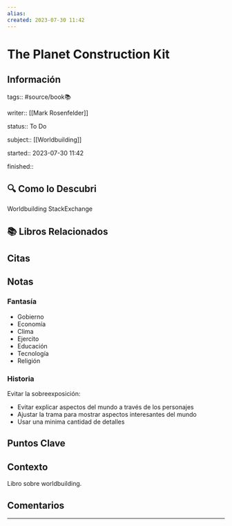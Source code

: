 ```yaml
---
alias: 
created: 2023-07-30 11:42
---
```

# The Planet Construction Kit
## Información
tags:: #source/book📚 

writer:: [[Mark Rosenfelder]]

status:: To Do

subject:: [[Worldbuilding]]

started:: 2023-07-30 11:42

finished::

## 🔍 Como lo Descubri
Worldbuilding StackExchange

## 📚 Libros Relacionados

## Citas

## Notas
### Fantasía
- Gobierno
- Economía
- Clima
- Ejercito
- Educación
- Tecnología
- Religión

### Historia
Evitar la sobreexposición:
- Evitar explicar aspectos del mundo a través de los personajes
- Ajustar la trama para mostrar aspectos interesantes del mundo
- Usar una minima cantidad de detalles

## Puntos Clave

## Contexto
Libro sobre worldbuilding.

## Comentarios
___

